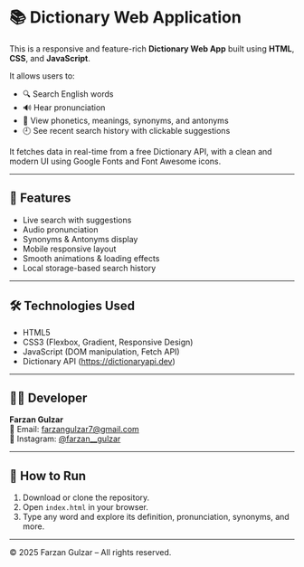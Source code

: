 # 📚 Dictionary Web Application

This is a responsive and feature-rich **Dictionary Web App** built using **HTML**, **CSS**, and **JavaScript**.

It allows users to:

- 🔍 Search English words
- 🔊 Hear pronunciation
- 📖 View phonetics, meanings, synonyms, and antonyms
- 🕘 See recent search history with clickable suggestions

It fetches data in real-time from a free Dictionary API, with a clean and modern UI using Google Fonts and Font Awesome icons.

---

## 🚀 Features

- Live search with suggestions
- Audio pronunciation
- Synonyms & Antonyms display
- Mobile responsive layout
- Smooth animations & loading effects
- Local storage-based search history

---

## 🛠️ Technologies Used

- HTML5  
- CSS3 (Flexbox, Gradient, Responsive Design)  
- JavaScript (DOM manipulation, Fetch API)  
- Dictionary API (https://dictionaryapi.dev)

---

## 👨‍💻 Developer

**Farzan Gulzar**  
📧 Email: [farzangulzar7@gmail.com](mailto:farzangulzar7@gmail.com)  
📸 Instagram: [@farzan__gulzar](https://instagram.com/farzan__gulzar)

---

## 🧾 How to Run

1. Download or clone the repository.
2. Open `index.html` in your browser.
3. Type any word and explore its definition, pronunciation, synonyms, and more.

---

© 2025 Farzan Gulzar – All rights reserved.
